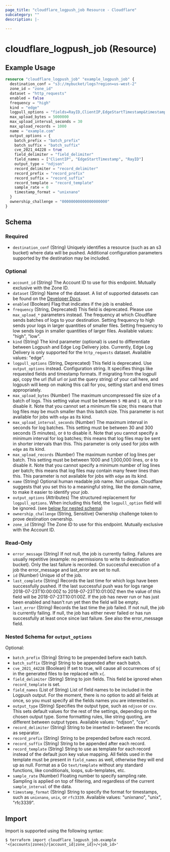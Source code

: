 ```yaml
---
page_title: "cloudflare_logpush_job Resource - Cloudflare"
subcategory: ""
description: |-
  
---
```


# cloudflare_logpush_job (Resource)



## Example Usage

```terraform
resource "cloudflare_logpush_job" "example_logpush_job" {
  destination_conf = "s3://mybucket/logs?region=us-west-2"
  zone_id = "zone_id"
  dataset = "http_requests"
  enabled = false
  frequency = "high"
  kind = "edge"
  logpull_options = "fields=RayID,ClientIP,EdgeStartTimestamp&timestamps=rfc3339"
  max_upload_bytes = 5000000
  max_upload_interval_seconds = 30
  max_upload_records = 1000
  name = "example.com"
  output_options = {
    batch_prefix = "batch_prefix"
    batch_suffix = "batch_suffix"
    cve_2021_44228 = true
    field_delimiter = "field_delimiter"
    field_names = ["ClientIP", "EdgeStartTimestamp", "RayID"]
    output_type = "ndjson"
    record_delimiter = "record_delimiter"
    record_prefix = "record_prefix"
    record_suffix = "record_suffix"
    record_template = "record_template"
    sample_rate = 0
    timestamp_format = "unixnano"
  }
  ownership_challenge = "00000000000000000000"
}
```

<!-- schema generated by tfplugindocs -->
## Schema

### Required

- `destination_conf` (String) Uniquely identifies a resource (such as an s3 bucket) where data will be pushed. Additional configuration parameters supported by the destination may be included.

### Optional

- `account_id` (String) The Account ID to use for this endpoint. Mutually exclusive with the Zone ID.
- `dataset` (String) Name of the dataset. A list of supported datasets can be found on the [Developer Docs](https://developers.cloudflare.com/logs/reference/log-fields/).
- `enabled` (Boolean) Flag that indicates if the job is enabled.
- `frequency` (String, Deprecated) This field is deprecated. Please use `max_upload_*` parameters instead. The frequency at which Cloudflare sends batches of logs to your destination. Setting frequency to high sends your logs in larger quantities of smaller files. Setting frequency to low sends logs in smaller quantities of larger files.
Available values: "high", "low".
- `kind` (String) The kind parameter (optional) is used to differentiate between Logpush and Edge Log Delivery jobs. Currently, Edge Log Delivery is only supported for the `http_requests` dataset.
Available values: "edge".
- `logpull_options` (String, Deprecated) This field is deprecated. Use `output_options` instead. Configuration string. It specifies things like requested fields and timestamp formats. If migrating from the logpull api, copy the url (full url or just the query string) of your call here, and logpush will keep on making this call for you, setting start and end times appropriately.
- `max_upload_bytes` (Number) The maximum uncompressed file size of a batch of logs. This setting value must be between `5 MB` and `1 GB`, or `0` to disable it. Note that you cannot set a minimum file size; this means that log files may be much smaller than this batch size. This parameter is not available for jobs with `edge` as its kind.
- `max_upload_interval_seconds` (Number) The maximum interval in seconds for log batches. This setting must be between 30 and 300 seconds (5 minutes), or `0` to disable it. Note that you cannot specify a minimum interval for log batches; this means that log files may be sent in shorter intervals than this. This parameter is only used for jobs with `edge` as its kind.
- `max_upload_records` (Number) The maximum number of log lines per batch. This setting must be between 1000 and 1,000,000 lines, or `0` to disable it. Note that you cannot specify a minimum number of log lines per batch; this means that log files may contain many fewer lines than this. This parameter is not available for jobs with `edge` as its kind.
- `name` (String) Optional human readable job name. Not unique. Cloudflare suggests that you set this to a meaningful string, like the domain name, to make it easier to identify your job.
- `output_options` (Attributes) The structured replacement for `logpull_options`. When including this field, the `logpull_option` field will be ignored. (see [below for nested schema](#nestedatt--output_options))
- `ownership_challenge` (String, Sensitive) Ownership challenge token to prove destination ownership.
- `zone_id` (String) The Zone ID to use for this endpoint. Mutually exclusive with the Account ID.

### Read-Only

- `error_message` (String) If not null, the job is currently failing. Failures are usually repetitive (example: no permissions to write to destination bucket). Only the last failure is recorded. On successful execution of a job the error_message and last_error are set to null.
- `id` (Number) Unique id of the job.
- `last_complete` (String) Records the last time for which logs have been successfully pushed. If the last successful push was for logs range 2018-07-23T10:00:00Z to 2018-07-23T10:01:00Z then the value of this field will be 2018-07-23T10:01:00Z. If the job has never run or has just been enabled and hasn't run yet then the field will be empty.
- `last_error` (String) Records the last time the job failed. If not null, the job is currently failing. If null, the job has either never failed or has run successfully at least once since last failure. See also the error_message field.

<a id="nestedatt--output_options"></a>
### Nested Schema for `output_options`

Optional:

- `batch_prefix` (String) String to be prepended before each batch.
- `batch_suffix` (String) String to be appended after each batch.
- `cve_2021_44228` (Boolean) If set to true, will cause all occurrences of `${` in the generated files to be replaced with `x{`.
- `field_delimiter` (String) String to join fields. This field be ignored when `record_template` is set.
- `field_names` (List of String) List of field names to be included in the Logpush output. For the moment, there is no option to add all fields at once, so you must specify all the fields names you are interested in.
- `output_type` (String) Specifies the output type, such as `ndjson` or `csv`. This sets default values for the rest of the settings, depending on the chosen output type. Some formatting rules, like string quoting, are different between output types.
Available values: "ndjson", "csv".
- `record_delimiter` (String) String to be inserted in-between the records as separator.
- `record_prefix` (String) String to be prepended before each record.
- `record_suffix` (String) String to be appended after each record.
- `record_template` (String) String to use as template for each record instead of the default json key value mapping. All fields used in the template must be present in `field_names` as well, otherwise they will end up as null. Format as a Go `text/template` without any standard functions, like conditionals, loops, sub-templates, etc.
- `sample_rate` (Number) Floating number to specify sampling rate. Sampling is applied on top of filtering, and regardless of the current `sample_interval` of the data.
- `timestamp_format` (String) String to specify the format for timestamps, such as `unixnano`, `unix`, or `rfc3339`.
Available values: "unixnano", "unix", "rfc3339".

## Import

Import is supported using the following syntax:

```shell
$ terraform import cloudflare_logpush_job.example '<{accounts|zones}/{account_id|zone_id}>/<job_id>'
```
